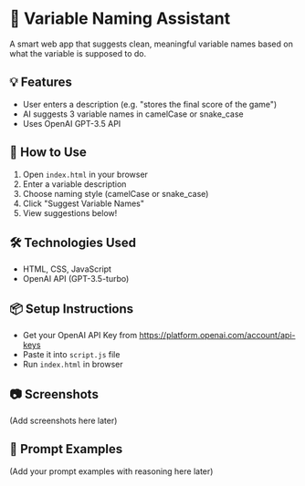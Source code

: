 # 🧠 Variable Naming Assistant

A smart web app that suggests clean, meaningful variable names based on what the variable is supposed to do.

## 💡 Features
- User enters a description (e.g. "stores the final score of the game")
- AI suggests 3 variable names in camelCase or snake_case
- Uses OpenAI GPT-3.5 API

## 🚀 How to Use
1. Open `index.html` in your browser
2. Enter a variable description
3. Choose naming style (camelCase or snake_case)
4. Click "Suggest Variable Names"
5. View suggestions below!

## 🛠️ Technologies Used
- HTML, CSS, JavaScript
- OpenAI API (GPT-3.5-turbo)

## 📦 Setup Instructions
- Get your OpenAI API Key from https://platform.openai.com/account/api-keys
- Paste it into `script.js` file
- Run `index.html` in browser

## 📷 Screenshots
(Add screenshots here later)

## 📄 Prompt Examples
(Add your prompt examples with reasoning here later)
